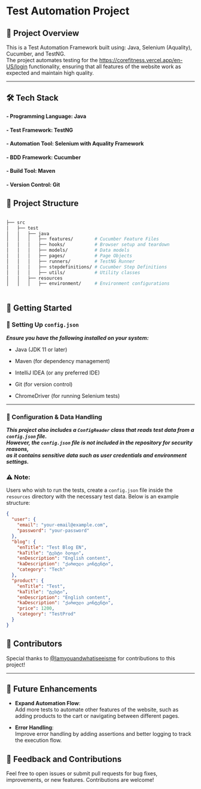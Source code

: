 # Test Automation Project

## 📌 Project Overview ##

This is a Test Automation Framework built using: Java, Selenium (Aquality), Cucumber, and TestNG.  
The project automates testing for the https://corefitness.vercel.app/en-US/login functionality, ensuring that all features of the website work as expected and maintain high quality.  


---


## 🛠️ Tech Stack ##

#### - Programming Language: Java

#### - Test Framework: TestNG

#### - Automation Tool: Selenium with Aquality Framework

#### - BDD Framework: Cucumber

#### - Build Tool: Maven

#### - Version Control: Git  


## 📁 Project Structure ##


```bash

├── src
│   ├── test
│   │   ├── java
│   │   │   ├── features/        # Cucumber Feature Files
│   │   │   ├── hooks/           # Browser setup and teardown
│   │   │   ├── models/          # Data models
│   │   │   ├── pages/           # Page Objects
│   │   │   ├── runners/         # TestNG Runner
│   │   │   ├── stepdefinitions/ # Cucumber Step Definitions
│   │   │   ├── utils/           # Utility classes
│   │   ├── resources
│   │   │   ├── environment/     # Environment configurations
 
```


## 🚀 Getting Started ##

### 🔧 Setting Up `config.json`


***Ensure you have the following installed on your system:***


- Java (JDK 11 or later)

- Maven (for dependency management)

- IntelliJ IDEA (or any preferred IDE)

- Git (for version control)

- ChromeDriver (for running Selenium tests)

---

### 🔐 Configuration & Data Handling

***This project also includes a **`ConfigReader`** class that reads test data from a `config.json` file.  
However, **the `config.json` file is not included in the repository** for security reasons,  
as it contains sensitive data such as user credentials and environment settings.***

### ⚠️ Note:

Users who wish to run the tests, create a `config.json` file inside the `resources` directory with the necessary test data. Below is an example structure:

```json
{
  "user": {
    "email": "your-email@example.com",
    "password": "your-password"
  },
  "blog": {
    "enTitle": "Test Blog EN",
    "kaTitle": "ტესტი ბლოგი",
    "enDescription": "English content",
    "kaDescription": "ქართული კონტენტი",
    "category": "Tech"
  },
  "product": {
    "enTitle": "Test",
    "kaTitle": "ტესტი",
    "enDescription": "English content",
    "kaDescription": "ქართული კონტენტი",
    "price": 1200,
    "category": "TestProd"
  }
}

```

## 👥 Contributors

Special thanks to [@Iamyouandwhatiseeisme](https://github.com/Iamyouandwhatiseeisme) for contributions to this project!

---
## 🌱 Future Enhancements ##

- **Expand Automation Flow**:  
  Add more tests to automate other features of the website, such as adding products to the cart or navigating between different pages.  

- **Error Handling**:  
  Improve error handling by adding assertions and better logging to track the execution flow.  


## 📣 Feedback and Contributions ##

Feel free to open issues or submit pull requests for bug fixes, improvements, or new features. Contributions are welcome!  

